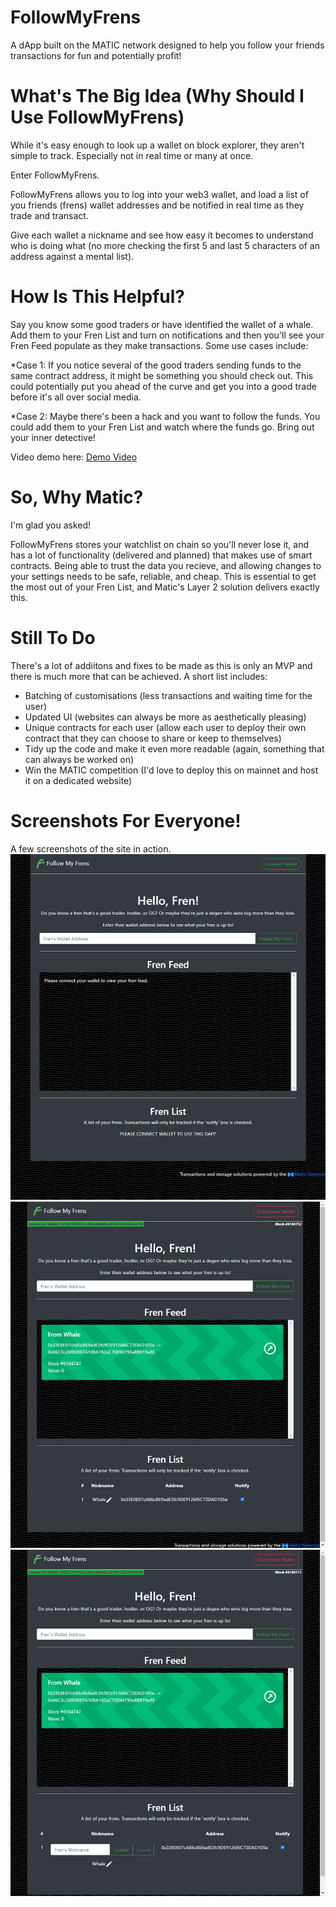 # FollowMyFrens
A dApp built on the MATIC network designed to help you follow your friends transactions for fun and potentially profit!

# What's The Big Idea (Why Should I Use FollowMyFrens)
While it's easy enough to look up a wallet on block explorer, they aren't simple to track. Especially not in real time or many at once.

Enter FollowMyFrens.

FollowMyFrens allows you to log into your web3 wallet, and load a list of you friends (frens) wallet addresses and be notified in real time as they trade and transact.

Give each wallet a nickname and see how easy it becomes to understand who is doing what (no more checking the first 5 and last 5 characters of an address against a mental list).

# How Is This Helpful?
Say you know some good traders or have identified the wallet of a whale. Add them to your Fren List and turn on notifications and then you'll see your Fren Feed populate as they make transactions. Some use cases include:

*Case 1: If you notice several of the good traders sending funds to the same contract address, it might be something you should check out. This could potentially put you ahead of the curve and get you into a good trade before it's all over social media.

*Case 2: Maybe there's been a hack and you want to follow the funds. You could add them to your Fren List and watch where the funds go. Bring out your inner detective!

Video demo here: [Demo Video](https://www.youtube.com/watch?v=KzlZC50X50c "Follow My Frens - Demo Video (Silent)")


# So, Why Matic?
I'm glad you asked!

FollowMyFrens stores your watchlist on chain so you'll never lose it, and has a lot of functionality (delivered and planned) that makes use of smart contracts. Being able to trust the data you recieve, and allowing changes to your settings needs to be safe, reliable, and cheap. This is essential to get the most out of your Fren List, and Matic's Layer 2 solution delivers exactly this.

# Still To Do
There's a lot of addiitons and fixes to be made as this is only an MVP and there is much more that can be achieved. A short list includes:
* Batching of customisations (less transactions and waiting time for the user)
* Updated UI (websites can always be more as aesthetically pleasing)
* Unique contracts for each user (allow each user to deploy their own contract that they can choose to share or keep to themselves)
* Tidy up the code and make it even more readable (again, something that can always be worked on)
* Win the MATIC competition (I'd love to deploy this on mainnet and host it on a dedicated website)


# Screenshots For Everyone!
A few screenshots of the site in action.
![Alt text](/readmeFiles/Fresh_Screen.png?raw=true "Before Wallet Connection")
![Alt text](/readmeFiles/Wallet_Connected.png?raw=true "After Wallet Connected (w/ Transaction showing)")
![Alt text](/readmeFiles/Updating_Nickname.png?raw=true "Modifying Wallet Nickname (w/ Transaction showing)")
